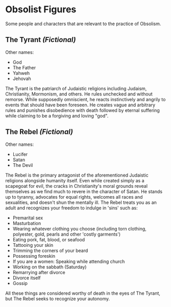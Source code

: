 # Obsolist Figures

Some people and characters that are relevant to the practice of Obsolism.

## The Tyrant *(Fictional)*
Other names:
* God
* The Father
* Yahweh
* Jehovah

The Tyrant is the patriarch of Judaistic religions including Judaism,
Christianity, Mormonism, and others. He rules unchecked and without remorse.
While supposedly omniscient, he reacts instinctively and angrily to events that
should have been foreseen. He creates vague and arbitrary rules and punishes
disobedience with death followed by eternal suffering while claiming to be a
forgiving and loving "god". 

## The Rebel *(Fictional)*
Other names:
* Lucifer
* Satan
* The Devil

The Rebel is the primary antagonist of the aforementioned Judaistic religions
alongside humanity itself. Even while created simply as a scapegoat for evil,
the cracks in Christianity's moral grounds reveal themselves as we find much to
revere in the character of Satan. He stands up to tyranny, advocates for equal
rights, welcomes all races and sexualities, and doesn't shun the mentally ill.
The Rebel treats you as an adult and recognizes your freedom to indulge in
'sins' such as:

* Premarital sex
* Masturbation
* Wearing whatever clothing you choose (including torn clothing, polyester,
  gold, pearls and other 'costly garments')
* Eating pork, fat, blood, or seafood
* Tattooing your skin
* Trimming the corners of your beard
* Possessing foreskin
* If you are a women: Speaking while attending church
* Working on the sabbath (Saturday)
* Remarrying after divorce
* Divorce itself
* Gossip

All these things are considered worthy of death in the eyes of The Tyrant, but
The Rebel seeks to recognize your autonomy.
